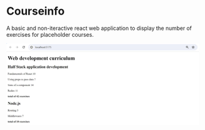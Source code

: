 # Courseinfo

A basic and non-iteractive react web application to display the number of exercises for placeholder courses.

<img src="public/app.jpg" alt="Courseinfo Web Application" width="1200px" height="auto" />
